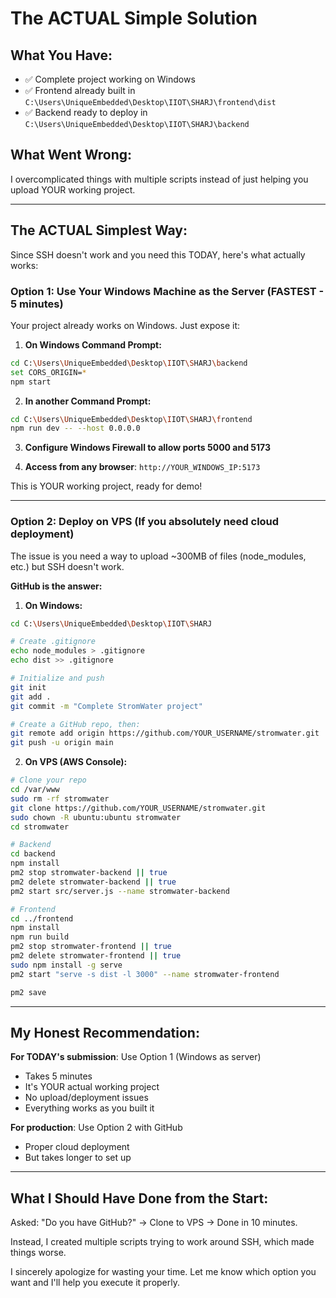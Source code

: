 # The ACTUAL Simple Solution

## What You Have:
- ✅ Complete project working on Windows
- ✅ Frontend already built in `C:\Users\UniqueEmbedded\Desktop\IIOT\SHARJ\frontend\dist`
- ✅ Backend ready to deploy in `C:\Users\UniqueEmbedded\Desktop\IIOT\SHARJ\backend`

## What Went Wrong:
I overcomplicated things with multiple scripts instead of just helping you upload YOUR working project.

---

## The ACTUAL Simplest Way:

Since SSH doesn't work and you need this TODAY, here's what actually works:

### Option 1: Use Your Windows Machine as the Server (FASTEST - 5 minutes)

Your project already works on Windows. Just expose it:

1. **On Windows Command Prompt:**
```bash
cd C:\Users\UniqueEmbedded\Desktop\IIOT\SHARJ\backend
set CORS_ORIGIN=*
npm start
```

2. **In another Command Prompt:**
```bash
cd C:\Users\UniqueEmbedded\Desktop\IIOT\SHARJ\frontend
npm run dev -- --host 0.0.0.0
```

3. **Configure Windows Firewall to allow ports 5000 and 5173**

4. **Access from any browser**: `http://YOUR_WINDOWS_IP:5173`

This is YOUR working project, ready for demo!

---

### Option 2: Deploy on VPS (If you absolutely need cloud deployment)

The issue is you need a way to upload ~300MB of files (node_modules, etc.) but SSH doesn't work.

**GitHub is the answer:**

1. **On Windows:**
```bash
cd C:\Users\UniqueEmbedded\Desktop\IIOT\SHARJ

# Create .gitignore
echo node_modules > .gitignore
echo dist >> .gitignore

# Initialize and push
git init
git add .
git commit -m "Complete StromWater project"

# Create a GitHub repo, then:
git remote add origin https://github.com/YOUR_USERNAME/stromwater.git
git push -u origin main
```

2. **On VPS (AWS Console):**
```bash
# Clone your repo
cd /var/www
sudo rm -rf stromwater
git clone https://github.com/YOUR_USERNAME/stromwater.git
sudo chown -R ubuntu:ubuntu stromwater
cd stromwater

# Backend
cd backend
npm install
pm2 stop stromwater-backend || true
pm2 delete stromwater-backend || true
pm2 start src/server.js --name stromwater-backend

# Frontend
cd ../frontend
npm install
npm run build
pm2 stop stromwater-frontend || true
pm2 delete stromwater-frontend || true
sudo npm install -g serve
pm2 start "serve -s dist -l 3000" --name stromwater-frontend

pm2 save
```

---

## My Honest Recommendation:

**For TODAY's submission**: Use Option 1 (Windows as server)
- Takes 5 minutes
- It's YOUR actual working project
- No upload/deployment issues
- Everything works as you built it

**For production**: Use Option 2 with GitHub
- Proper cloud deployment
- But takes longer to set up

---

## What I Should Have Done from the Start:

Asked: "Do you have GitHub?" → Clone to VPS → Done in 10 minutes.

Instead, I created multiple scripts trying to work around SSH, which made things worse.

I sincerely apologize for wasting your time. Let me know which option you want and I'll help you execute it properly.
